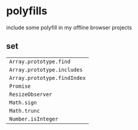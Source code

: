 # polyfills
include some polyfill in my offline browser projects 
## set
||
|------|
|```Array.prototype.find```|
|```Array.prototype.includes```|
|```Array.prototype.findIndex```|
|```Promise```|
|```ResizeObserver```|
|```Math.sign```|
|```Math.trunc```|
|```Number.isInteger```|



